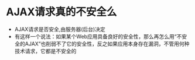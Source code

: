 # AJAX请求真的不安全么
* AJAX请求是否安全,由服务器(后台)决定
* 有这样一个说法：如果某个Web应用具备良好的安全性，那么再怎么用“不安全的AJAX”也削弱不了它的安全性，反之如果应用本身存在漏洞，不管用何种技术请求，它都是不安全的
